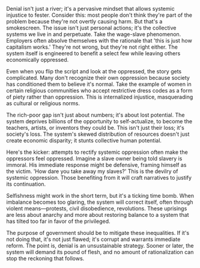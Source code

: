 Denial isn't just a river; it's a pervasive mindset that allows systemic injustice to fester. Consider this: most people don't think they're part of the problem because they're not overtly causing harm. But that's a smokescreen. The issue isn't just personal actions; it's the collective systems we live in and perpetuate. Take the wage-slave phenomenon. Employers often absolve themselves with the rationale that 'this is just how capitalism works.' They're not wrong, but they're not right either. The system itself is engineered to benefit a select few while leaving others economically oppressed.

Even when you flip the script and look at the oppressed, the story gets complicated. Many don't recognize their own oppression because society has conditioned them to believe it's normal. Take the example of women in certain religious communities who accept restrictive dress codes as a form of piety rather than oppression. This is internalized injustice, masquerading as cultural or religious norms.

The rich-poor gap isn't just about numbers; it's about lost potential. The system deprives billions of the opportunity to self-actualize, to become the teachers, artists, or inventors they could be. This isn't just their loss; it's society's loss. The system's skewed distribution of resources doesn't just create economic disparity; it stunts collective human potential.

Here's the kicker: attempts to rectify systemic oppression often make the oppressors feel oppressed. Imagine a slave owner being told slavery is immoral. His immediate response might be defensive, framing himself as the victim. 'How dare you take away my slaves?' This is the devilry of systemic oppression. Those benefiting from it will craft narratives to justify its continuation.

Selfishness might work in the short term, but it's a ticking time bomb. When imbalance becomes too glaring, the system will correct itself, often through violent means—protests, civil disobedience, revolutions. These uprisings are less about anarchy and more about restoring balance to a system that has tilted too far in favor of the privileged.

The purpose of government should be to mitigate these inequalities. If it's not doing that, it's not just flawed; it's corrupt and warrants immediate reform. The point is, denial is an unsustainable strategy. Sooner or later, the system will demand its pound of flesh, and no amount of rationalization can stop the reckoning that follows.